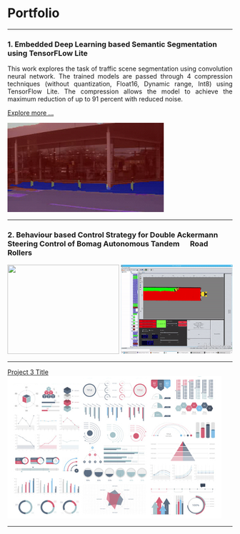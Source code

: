 # Portfolio

---
### 1. Embedded Deep Learning based Semantic Segmentation &nbsp;&nbsp;&nbsp;&nbsp; using TensorFLow Lite
<p align="justify">
This work explores the task of traffic scene segmentation using convolution neural network. The trained models are passed through 4 compression techniques (without quantization, Float16, Dynamic range, Int8) using TensorFlow Lite. The compression allows the model to achieve the maximum reduction of up to 91 percent with reduced noise. <br> 
 
[Explore more ...](/Project_1.md)
 
</p>
<img src="https://github.com/ayadav10491/Portfolio/blob/master/images/camvid.gif?raw=true" width="350" height="200"> <!-- <img src="https://github.com/ayadav10491/Portfolio/blob/master/images/size_comparison.jpg?raw=true"  width="300" height="200"/> -->

---

### 2. Behaviour based Control Strategy for Double Ackermann Steering Control of Bomag Autonomous Tandem &nbsp;&nbsp;&nbsp;&nbsp; Road Rollers

<img src="https://github.com/ayadav10491/Portfolio/blob/master/images/robot_unreal.gif?raw=true" width="250" height="200"> <img src="https://github.com/ayadav10491/Portfolio/blob/master/images/robot_finroc.gif?raw=true"  width="250" height="200"/>


---
[Project 3 Title](http://example.com/)
<img src="images/dummy_thumbnail.jpg?raw=true"/>

---





